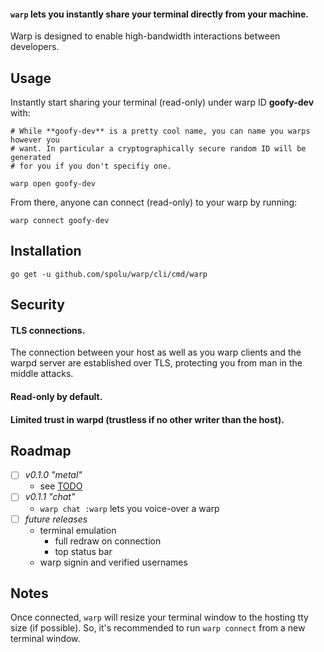 #### `warp` lets you instantly share your terminal directly from your machine.

Warp is designed to enable high-bandwidth interactions between developers.

## Usage

Instantly start sharing your terminal (read-only) under warp ID **goofy-dev**
with:

```
# While **goofy-dev** is a pretty cool name, you can name you warps however you
# want. In particular a cryptographically secure random ID will be generated
# for you if you don't specifiy one.

warp open goofy-dev
```

From there, anyone can connect (read-only) to your warp by running:

```
warp connect goofy-dev
```

## Installation

```
go get -u github.com/spolu/warp/cli/cmd/warp
```

## Security

#### TLS connections.

The connection between your host as well as you warp clients and the warpd
server are established over TLS, protecting you from man in the middle attacks.

#### Read-only by default.

#### Limited trust in warpd (trustless if no other writer than the host).

## Roadmap

- [ ] *v0.1.0 "metal"*
  - see [TODO](TODO)
- [ ] *v0.1.1 "chat"*
  - `warp chat :warp` lets you voice-over a warp
- [ ] *future releases*
  - terminal emulation
    - full redraw on connection
    - top status bar
  - warp signin and verified usernames

## Notes

Once connected, `warp` will resize your terminal window to the hosting tty size
(if possible). So, it's recommended to run `warp connect` from a new terminal
window.  


